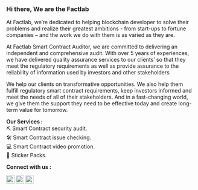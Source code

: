 ### Hi there, We are the Factlab

At Factlab, we’re dedicated to helping blockchain developer to solve their problems and realize their greatest ambitions - from start-ups to fortune companies – and the work we do with them is as varied as they are.

At Factlab Smart Contract Auditor, we are committed to delivering an independent and comprehensive audit. With over 5 years of experiences, we have delivered quality assurance services to our clients’ so that they meet the regulatory requirements as well as provide assurance to the reliability of information used by investors and other stakeholders

We help our clients on transformative opportunities. We also help them fulfill regulatory smart contract requirements, keep investors informed and meet the needs of all of their stakeholders. And in a fast-changing world, we give them the support they need to be effective today and create long-term value for tomorrow.                

**Our Services :**
<br> ⛏ Smart Contract security audit. 
<br> 🛠 Smart Contract issue checking.
<br> 💻 Smart Contract video promotion. 
<br> 🧨 Sticker Packs.

**Connect with us :**

<a href="https://twitter.com/factlabaudit" rel="nofollow"><img align="left" alt="Factlab | Twitter" width="22px" src="https://camo.githubusercontent.com/395dda360ae28377b7c3247581a88b20573883519c2be833cb64fbb37dcbcc1a/68747470733a2f2f63646e2e6a7364656c6976722e6e65742f6e706d2f73696d706c652d69636f6e734076332f69636f6e732f747769747465722e737667" data-canonical-src="https://cdn.jsdelivr.net/npm/simple-icons@v3/icons/twitter.svg" style="max-width:100%;"></a>

<a href="mailto:info@factlab.io"><img align="left" alt="Factlab | Mail" width="22px" src="https://camo.githubusercontent.com/c9a89a6426081483aa6cd371bdecae44045961437b349ea97097d476978436f4/68747470733a2f2f63646e2e6a7364656c6976722e6e65742f6e706d2f73696d706c652d69636f6e734076332f69636f6e732f676d61696c2e737667" data-canonical-src="https://cdn.jsdelivr.net/npm/simple-icons@v3/icons/gmail.svg" style="max-width:100%;"></a>

<a href="https://t.me/FactlabAudit" rel="nofollow"><img align="left" alt="Factlab | Telegram" width="22px" src="https://camo.githubusercontent.com/92ffb645527aa95375f953d6d19b0da0895f2a44c1dd87f69e787b9047f6344d/68747470733a2f2f63646e2e6a7364656c6976722e6e65742f6e706d2f73696d706c652d69636f6e734076332f69636f6e732f74656c656772616d2e737667" data-canonical-src="https://cdn.jsdelivr.net/npm/simple-icons@v3/icons/telegram.svg" style="max-width:100%;"></a>

